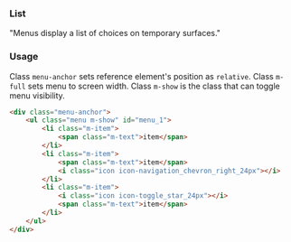 ### List
"Menus display a list of choices on temporary surfaces."

### Usage
Class `menu-anchor` sets reference element's position as `relative`.
Class `m-full` sets menu to screen width.
Class `m-show` is the class that can toggle menu visibility.
```html
<div class="menu-anchor">
    <ul class="menu m-show" id="menu_1">
        <li class="m-item">
            <span class="m-text">item</span>
        </li>
        <li class="m-item">
            <span class="m-text">item</span>
            <i class="icon icon-navigation_chevron_right_24px"></i>
        </li>
        <li class="m-item">
            <i class="icon icon-toggle_star_24px"></i>
            <span class="m-text">item</span>
        </li>
    </ul>
</div>
```
